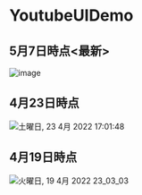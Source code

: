 # YoutubeUIDemo



## 5月7日時点<最新>
![image](https://user-images.githubusercontent.com/67153136/167240662-e46f8c99-75c3-4ca1-ad02-bb14b7269086.png)

## 4月23日時点
![土曜日, 23 4月 2022 17:01:48](https://user-images.githubusercontent.com/67153136/164885997-e2dca4e9-2533-42f9-9715-5ce475458f11.PNG)


## 4月19日時点

![火曜日, 19 4月 2022 23_03_03](https://user-images.githubusercontent.com/67153136/164031776-5422602c-0c35-4e8f-8bd7-a9586de660d1.png)
